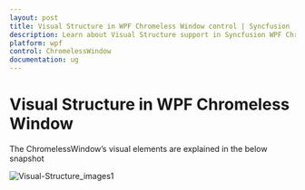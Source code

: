 ```yaml
---
layout: post
title: Visual Structure in WPF Chromeless Window control | Syncfusion
description: Learn about Visual Structure support in Syncfusion WPF Chromeless Window control, its elements and more details.
platform: wpf
control: ChromelessWindow
documentation: ug
---
```

# Visual Structure in WPF Chromeless Window

The ChromelessWindow’s visual elements are explained in the below snapshot 


![Visual-Structure_images1](Visual-Structure_images/Visual-Structure_img1.jpeg)




